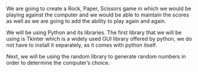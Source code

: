 We are going to create a Rock, Paper, Scissors game in which we would be playing against the computer and we would be able to maintain the scores as well as we are going to add the ability to play again and again.

We will be using Python and its libraries. The first library that we will be using is Tkinter which is a widely used GUI library offered by python, we do not have to install it separately, as it comes with python itself.

Next, we will be using the random library to generate random numbers in order to determine the computer’s choice.
